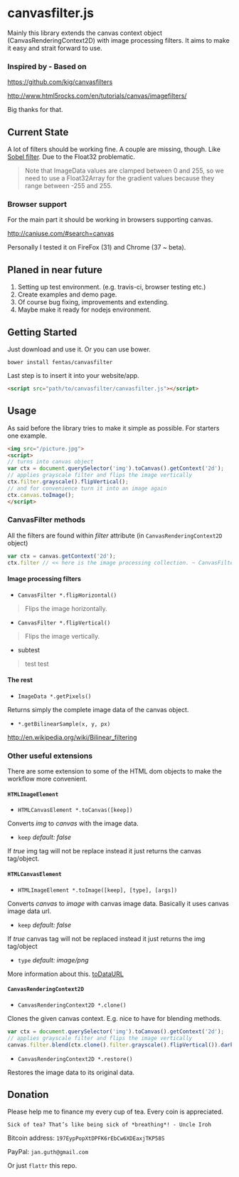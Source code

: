 # canvasfilter.js
Mainly this library extends the canvas context object (CanvasRenderingContext2D)
with image processing filters. It aims to make it easy and strait forward to
use.

### Inspired by - Based on
https://github.com/kig/canvasfilters

http://www.html5rocks.com/en/tutorials/canvas/imagefilters/

Big thanks for that.

## Current State
A lot of filters should be working fine. A couple are missing, though.
Like [Sobel filter](http://en.wikipedia.org/wiki/Sobel_filter). Due to the
Float32 problematic.
> Note that ImageData values are clamped between 0 and 255, so we need
> to use a Float32Array for the gradient values because they
> range between -255 and 255.

### Browser support
For the main part it should be working in browsers supporting canvas.

http://caniuse.com/#search=canvas

Personally I tested it on FireFox (31) and Chrome (37 ~ beta).

## Planed in near future
1. Setting up test environment. (e.g. travis-ci, browser testing etc.)
2. Create examples and demo page.
3. Of course bug fixing, improvements and extending.
4. Maybe make it ready for nodejs environment.

## Getting Started
Just download and use it. Or you can use bower.
```shell
bower install fentas/canvasfilter
```

Last step is to insert it into your website/app.
```html
<script src="path/to/canvasfilter/canvasfilter.js"></script>
```

## Usage
As said before the library tries to make it simple as possible.
For starters one example.
```html
<img src="/picture.jpg">
<script>
// turns into canvas object
var ctx = document.querySelector('img').toCanvas().getContext('2d');
// applies grayscale filter and flips the image vertically
ctx.filter.grayscale().flipVertical();
// and for convenience turn it into an image again
ctx.canvas.toImage();
</script>
```

### CanvasFilter methods
All the filters are found within _filter_ attribute (in
`CanvasRenderingContext2D` object)
```js
var ctx = canvas.getContext('2d');
ctx.filter // << here is the image processing collection. ~ CanvasFilter
```

#### Image processing filters
- `CanvasFilter *.flipHorizontal()`

> Flips the image horizontally.

- `CanvasFilter *.flipVertical()`

> Flips the image vertically.

  - subtest

  > test test

#### The rest
- `ImageData *.getPixels()`

Returns simply the complete image data of the canvas object.
- `*.getBilinearSample(x, y, px)`

http://en.wikipedia.org/wiki/Bilinear_filtering

### Other useful extensions
There are some extension to some of the HTML dom objects to make the
workflow more convenient.

#### `HTMLImageElement`
- `HTMLCanvasElement *.toCanvas([keep])`

Converts _img_ to _canvas_ with the image data.
  - `keep` _default: false_

  If *true* img tag will not be replace instead it just returns the canvas
  tag/object.

#### `HTMLCanvasElement`
- `HTMLImageElement *.toImage([keep], [type], [args])`

Converts _canvas_ to _image_ with canvas image data. Basically it uses canvas
image data url.
  - `keep` _default: false_

  If *true* canvas tag will not be replaced instead it just returns the img
  tag/object
  - `type` _default: image/png_

  More information about this.
  [toDataURL](https://developer.mozilla.org/en-US/docs/Web/API/HTMLCanvasElement)

#### `CanvasRenderingContext2D`
- `CanvasRenderingContext2D *.clone()`

Clones the given canvas context. E.g. nice to have for blending methods.
```js
var ctx = document.querySelector('img').toCanvas().getContext('2d');
// applies grayscale filter and flips the image vertically
canvas.filter.blend(ctx.clone().filter.grayscale().flipVertical()).darken();
```

- `CanvasRenderingContext2D *.restore()`

Restores the image data to its original data.

## Donation
Please help me to finance my every cup of tea. Every coin is appreciated.

```
Sick of tea? That’s like being sick of *breathing*! - Uncle Iroh
```

Bitcoin address: `197EypPopXtDPFK6rEbCw6XDEaxjTKP58S`

PayPal: `jan.guth@gmail.com`

Or just `flattr` this repo.
